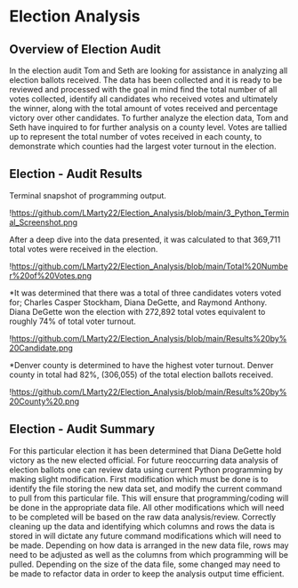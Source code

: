 # Election Analysis

## Overview of Election Audit

In the election audit Tom and Seth are looking for assistance in analyzing all election ballots received. The data has been collected and it is ready to be reviewed and processed with the goal in mind find the total number of all votes collected, identify all candidates who received votes and ultimately the winner, along with the total amount of votes received and percentage victory over other candidates. To further analyze the election data, Tom and Seth have inquired to for further analysis on a county level. Votes are tallied up to represent the total number of votes received in each county, to demonstrate which counties had the largest voter turnout in the election. 


## Election - Audit Results

Terminal snapshot of programming output.

!https://github.com/LMarty22/Election_Analysis/blob/main/3_Python_Terminal_Screenshot.png

After a deep dive into the data presented, it was calculated to that 369,711 total votes were received in the election.

!https://github.com/LMarty22/Election_Analysis/blob/main/Total%20Number%20of%20Votes.png

*It was determined that there was a total of three candidates voters voted for; Charles Casper Stockham, Diana DeGette, and Raymond Anthony. Diana DeGette won the election with 272,892 total votes equivalent to roughly 74% of total voter turnout. 

!https://github.com/LMarty22/Election_Analysis/blob/main/Results%20by%20Candidate.png

*Denver county is determined to have the highest voter turnout. Denver county in total had 82%, (306,055) of the total election ballots received. 

!https://github.com/LMarty22/Election_Analysis/blob/main/Results%20by%20County%20.png

 
## Election - Audit Summary

For this particular election it has been determined that Diana DeGette hold victory as the new elected official. For future reoccurring data analysis of election ballots one can review data using current Python programming by making slight modification. First modification which must be done is to identify the file storing the new data set, and modify the current command to pull from this particular file. This will ensure that programming/coding will be done in the appropriate data file.  All other modifications which will need to be completed will be based on the raw data analysis/review. Correctly cleaning up the data and identifying which columns and rows the data is stored in will dictate any future command modifications which will need to be made. Depending on how data is arranged in the new data file, rows may need to be adjusted as well as the columns from which programming will be pulled. Depending on the size of the data file, some changed may need to be made to refactor data in order to keep the analysis output time efficient. 
